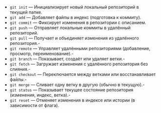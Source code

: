 - `git init` — Инициализирует новый локальный репозиторий в текущей папке.
- `git add` — Добавляет файлы в индекс (подготовка к коммиту).
- `git commit` — Фиксирует изменения в репозитории с описанием.
- `git push` — Отправляет локальные коммиты в удалённый репозиторий.
- `git pull` — Получает и объединяет изменения из удалённого репозитория.-
- `git remote` — Управляет удалёнными репозиториями (добавление, просмотр, переименование).-
- `git branch` — Показывает, создаёт или удаляет ветки.-
- `git fetch` — Загружает изменения с удалённого репозитория без слияния.-
- `git checkout` — Переключается между ветками или восстанавливает файлы.-
- `git merge` — Сливает одну ветку в другую (обычно в текущую).-
- `git status` — Показывает текущее состояние репозитория (изменения, индекс, ветка).-
- `git reset` — Отменяет изменения в индексе или истории (в зависимости от флага).